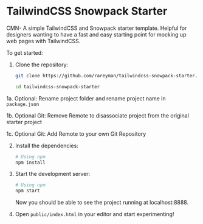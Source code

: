# TailwindCSS Snowpack Starter

CMN- A simple TailwindCSS and Snowpack starter template. Helpful for designers wanting to have a fast and easy starting point for mocking up web pages with TailwindCSS.


To get started:

1. Clone the repository:

   ```bash
   git clone https://github.com/rareyman/tailwindcss-snowpack-starter.git

   cd tailwindcss-snowpack-starter
   ```

1a. Optional: Rename project folder and rename project name in `package.json`

1b. Optional Git: Remove Remote to disassociate project from the original starter project

1c. Optional Git: Add Remote to your own Git Repository

2. Install the dependencies:

   ```bash
   # Using npm
   npm install
   ```

3. Start the development server:

   ```bash
   # Using npm
   npm start
   ```

   Now you should be able to see the project running at localhost:8888.

4. Open `public/index.html` in your editor and start experimenting!

